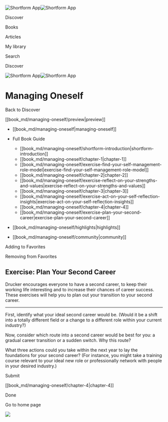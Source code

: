 ![Shortform App](/img/logo.36a2399e.svg)![Shortform App](/img/logo-dark.70c1b072.svg)

Discover

Books

Articles

My library

Search

Discover

![Shortform App](/img/logo.36a2399e.svg)![Shortform App](/img/logo-dark.70c1b072.svg)

# Managing Oneself

Back to Discover

[[book_md/managing-oneself/preview|preview]]

  * [[book_md/managing-oneself|managing-oneself]]
  * Full Book Guide

    * [[book_md/managing-oneself/shortform-introduction|shortform-introduction]]
    * [[book_md/managing-oneself/chapter-1|chapter-1]]
    * [[book_md/managing-oneself/exercise-find-your-self-management-role-model|exercise-find-your-self-management-role-model]]
    * [[book_md/managing-oneself/chapter-2|chapter-2]]
    * [[book_md/managing-oneself/exercise-reflect-on-your-strengths-and-values|exercise-reflect-on-your-strengths-and-values]]
    * [[book_md/managing-oneself/chapter-3|chapter-3]]
    * [[book_md/managing-oneself/exercise-act-on-your-self-reflection-insights|exercise-act-on-your-self-reflection-insights]]
    * [[book_md/managing-oneself/chapter-4|chapter-4]]
    * [[book_md/managing-oneself/exercise-plan-your-second-career|exercise-plan-your-second-career]]
  * [[book_md/managing-oneself/highlights|highlights]]
  * [[book_md/managing-oneself/community|community]]



Adding to Favorites 

Removing from Favorites 

## Exercise: Plan Your Second Career

Drucker encourages everyone to have a second career, to keep their working life interesting and to increase their chances of career success. These exercises will help you to plan out your transition to your second career.

* * *

First, identify what your ideal second career would be. (Would it be a shift into a totally different field or a change to a different role within your current industry?)

Now, consider which route into a second career would be best for you: a gradual career transition or a sudden switch. Why this route?

What three actions could you take within the next year to lay the foundations for your second career? (For instance, you might take a training course relevant to your ideal new role or professionally network with people in your desired industry.)

Submit 

[[book_md/managing-oneself/chapter-4|chapter-4]]

Done

Go to home page 

![](https://bat.bing.com/action/0?ti=56018282&Ver=2&mid=5e9bfdb2-8a40-4a58-94a5-432cf3c8748f&sid=f30c5e70639211ee87d33f0876d93783&vid=f30c9700639211eeb3a75d830392c94f&vids=0&msclkid=N&pi=0&lg=en-US&sw=800&sh=600&sc=24&nwd=1&tl=Shortform%20%7C%20Book&p=https%3A%2F%2Fwww.shortform.com%2Fapp%2Fbook%2Fmanaging-oneself%2Fexercise-plan-your-second-career&r=&lt=412&evt=pageLoad&sv=1&rn=752914)
